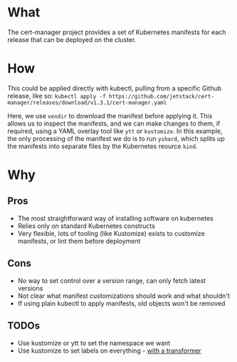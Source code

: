 
# What

The cert-manager project provides a set of Kubernetes manifests for each release that can be deployed on the cluster.

# How

This could be applied directly with kubectl, pulling from a specific Github release, like so:
 `kubectl apply -f https://github.com/jetstack/cert-manager/releases/download/v1.3.1/cert-manager.yaml`

Here, we use `vendir` to download the manifest before applying it. This allows us to inspect the manifests, and we can make changes to them, if required, using a YAML overlay tool like `ytt` or `kustomize`. In this example, the only processing of the manifest we do is to run `yshard`, which splits up the manifests into separate files by the Kubernetes reource `kind`.

# Why

## Pros

 - The most straightforward way of installing software on kubernetes
 - Relies only on standard Kubernetes constructs
 - Very flexible, lots of tooling (like Kustomize) exists to customize manifests, or lint them before deployment

## Cons

- No way to set control over a version range, can only fetch latest versions
- Not clear what manifest customizations should work and what shouldn't
- If using plain kubectl to apply manifests, old objects won't be removed

## TODOs

- Use kustomize or ytt to set the namespace we want
- Use kustomize to set labels on everything - [with a transformer](https://patrick-picard.medium.com/kustomization-applying-labels-gotchas-a53f87277661)
